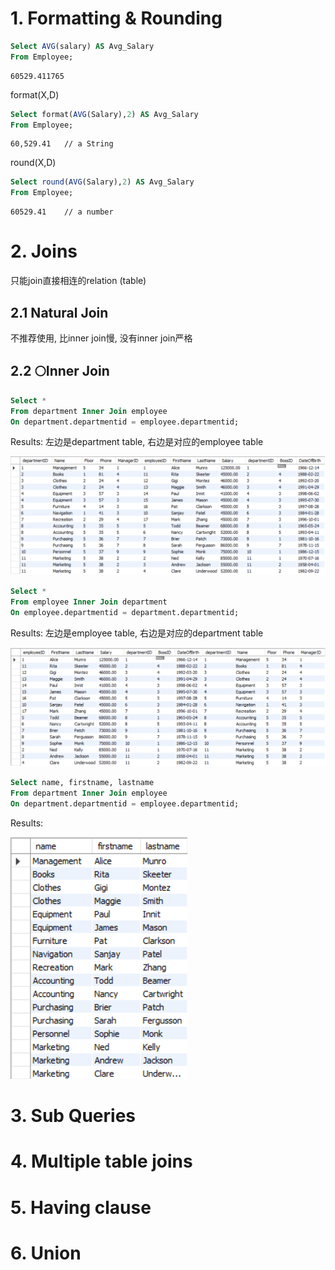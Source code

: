 # 1. Formatting & Rounding

```sql
Select AVG(salary) AS Avg_Salary
From Employee;
```
```shell
60529.411765
```

format(X,D)
```sql
Select format(AVG(Salary),2) AS Avg_Salary
From Employee;
```
```shell
60,529.41   // a String
```


round(X,D)
```sql
Select round(AVG(Salary),2) AS Avg_Salary
From Employee;
```

```shell
60529.41    // a number
```


# 2. Joins
只能join直接相连的relation (table)


## 2.1 Natural Join
不推荐使用, 比inner join慢, 没有inner join严格


## 2.2 :full_moon:Inner Join

```sql
Select *
From department Inner Join employee
On department.departmentid = employee.departmentid;
```

Results:
左边是department table, 右边是对应的employee table

![](Src/depar_innerjoin_employee.png)

```sql
Select *
From employee Inner Join department
On employee.departmentid = department.departmentid;
```

Results:
左边是employee table, 右边是对应的department table

![](Src/employee_innerjoin_depart.png)


```sql
Select name, firstname, lastname
From department Inner Join employee
On department.departmentid = employee.departmentid;
```

Results:

![](Src/innerjoin1.png)

# 3. Sub Queries 


# 4. Multiple table joins

# 5. Having clause

# 6. Union